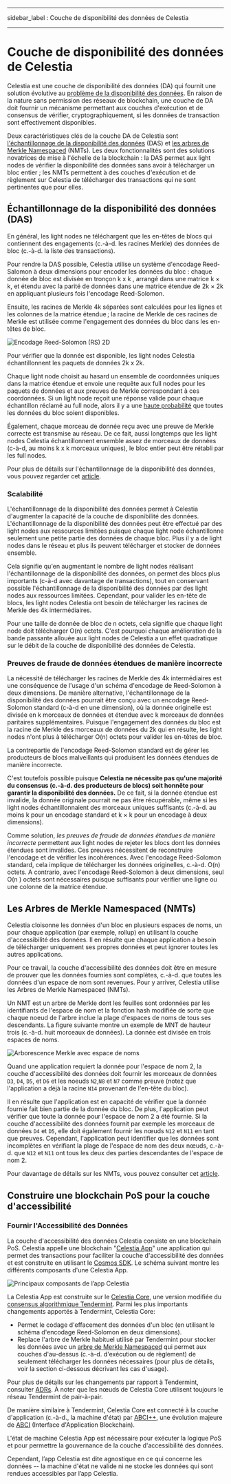 - - -
sidebar_label : Couche de disponibilité des données de Celestia
- - -

# Couche de disponibilité des données de Celestia

Celestia est une couche de disponibilité des données (DA) qui fournit une solution évolutive au [problème de la disponibilité des données](https://coinmarketcap.com/alexandria/article/what-is-data-availability). En raison de la nature sans permission des réseaux de blockchain, une couche de DA doit fournir un mécanisme permettant aux couches d'exécution et de consensus de vérifier, cryptographiquement, si les données de transaction sont effectivement disponibles.

Deux caractéristiques clés de la couche DA de Celestia sont [l'échantillonnage de la disponibilité des données](https://blog.celestia.org/celestia-mvp-release-data-availability-sampling-light-clients/) (DAS) et [les arbres de Merkle Namespaced](https://github.com/celestiaorg/nmt) (NMTs). Les deux fonctionnalités sont des solutions novatrices de mise à l'échelle de la blockchain : la DAS permet aux light nodes de vérifier la disponibilité des données sans avoir à télécharger un bloc entier ; les NMTs permettent à des couches d'exécution et de règlement sur Celestia de télécharger des transactions qui ne sont pertinentes que pour elles.

## Échantillonnage de la disponibilité des données (DAS)

En général, les light nodes ne téléchargent que les en-têtes de blocs qui contiennent des engagements (c.-à-d. les racines Merkle) des données de bloc (c.-à-d. la liste des transactions).

Pour rendre la DAS possible, Celestia utilise un système d'encodage Reed-Salomon à deux dimensions pour encoder les données du bloc : chaque donnée de bloc est divisée en tronçon k x k , arrangé dans une matrice k × k, et étendu avec la parité de données dans une matrice étendue de 2k × 2k en appliquant plusieurs fois l'encodage Reed-Solomon.

Ensuite, les racines de Merkle 4k séparées sont calculées pour les lignes et les colonnes de la matrice étendue ; la racine de Merkle de ces racines de Merkle est utilisée comme l'engagement des données du bloc dans les en-têtes de bloc.

![Encodage Reed-Solomon (RS) 2D](/img/concepts/reed-solomon-encoding.png)

Pour vérifier que la donnée est disponible, les light nodes Celestia échantillonnent les paquets de données 2k x 2k.

Chaque light node choisit au hasard un ensemble de coordonnées uniques dans la matrice étendue et envoie une requête aux full nodes pour les paquets de données et aux preuves de Merkle correspondant à ces coordonnées. Si un light node reçoit une réponse valide pour chaque échantillon réclamé au full node, alors il y a une [haute probabilité](https://github.com/celestiaorg/celestia-node/issues/805#issuecomment-1150081075) que toutes les données du bloc soient disponibles.

Également, chaque morceau de donnée reçu avec une preuve de Merkle correcte est transmise au réseau. De ce fait, aussi longtemps que les light nodes Celestia échantillonnent ensemble assez de morceaux de données (c-à-d, au moins k x k morceaux uniques), le bloc entier peut être rétabli par les full nodes.

Pour plus de détails sur l'échantillonnage de la disponibilité des données, vous pouvez regarder cet [ article](https://arxiv.org/abs/1809.09044).

### Scalabilité

L'échantillonnage de la disponibilité des données permet à Celestia d'augmenter la capacité de la couche de disponibilité des données. L'échantillonnage de la disponibilité des données peut être effectué par des light nodes aux ressources limitées puisque chaque light node échantillonne seulement une petite partie des données de chaque bloc. Plus il y a de light nodes dans le réseau et plus ils peuvent télécharger et stocker de données ensemble.

Cela signifie qu'en augmentant le nombre de light nodes réalisant l'échantillonnage de la disponibilité des données, on permet des blocs plus importants (c-à-d avec davantage de transactions), tout en conservant possible l'échantillonnage de la disponibilité des données par des light nodes aux ressources limitées. Cependant, pour valider les en-tête de blocs, les light nodes Celestia ont besoin de télécharger les racines de Merkle des 4k intermédiaires.

Pour une taille de donnée de bloc de n octets, cela signifie que chaque light node doit télécharger O(n) octets. C'est pourquoi chaque amélioration de la bande passante allouée aux light nodes de Celestia a un effet quadratique sur le débit de la couche de disponibilité des données de Celestia.

### Preuves de fraude de données étendues de manière incorrecte

La nécessité de télécharger les racines de Merkle des 4k intermédiaires est une conséquence de l'usage d'un schéma d'encodage de Reed-Solomon à deux dimensions. De manière alternative, l'échantillonnage de la disponibilité des données pourrait être conçu avec un encodage Reed-Solomon standard (c-à-d en une dimension), où la donnée originelle est divisée en k morceaux de données et étendue avec k morceaux de données paritaires supplémentaires. Puisque l'engagement des données du bloc est la racine de Merkle des morceaux de données du 2k qui en résulte, les light nodes n'ont plus à télécharger O(n) octets pour valider les en-têtes de bloc.

La contrepartie de l'encodage Reed-Solomon standard est de gérer les producteurs de blocs malveillants qui produisent les données étendues de manière incorrecte.

C'est toutefois possible puisque __Celestia ne nécessite pas qu'une majorité du consensus (c.-à-d. des producteurs de blocs) soit honnête pour garantir la disponibilité des données.__ De ce fait, si la donnée étendue est invalide, la donnée originale pourrait ne pas être récupérable, même si les light nodes échantillonnaient des morceaux uniques suffisants (c.-à-d. au moins k pour un encodage standard et k × k pour un encodage à deux dimensions).

Comme solution, _les preuves de fraude de données étendues de manière incorrecte_ permettent aux light nodes de rejeter les blocs dont les données étendues sont invalides. Ces preuves nécessitent de reconstruire l'encodage et de vérifier les incohérences. Avec l'encodage Reed-Solomon standard, cela implique de télécharger les données originelles, c.-à-d. O(n) octets. A contrario, avec l'encodage Reed-Solomon à deux dimensions, seul O(n ) octets sont nécessaires puisque suffisants pour vérifier une ligne ou une colonne de la matrice étendue.

## Les Arbres de Merkle Namespaced (NMTs)

Celestia cloisonne les données d'un bloc en plusieurs espaces de noms, un pour chaque application (par exemple, rollup) en utilisant la couche d'accessibilité des données. Il en résulte que chaque application a besoin de télécharger uniquement ses propres données et peut ignorer toutes les autres applications.

Pour ce travail, la couche d'accessibilité des données doit être en mesure de prouver que les données fournies sont complètes, c.-à-d. que toutes les données d'un espace de nom sont revenues. Pour y arriver, Celestia utilise les Arbres de Merkle Namespaced (NMTs).

Un NMT est un arbre de Merkle dont les feuilles sont ordonnées par les identifiants de l'espace de nom et la fonction hash modifiée de sorte que chaque noeud de l'arbre inclue la plage d'espaces de noms de tous ses descendants. La figure suivante montre un exemple de MNT de hauteur trois (c.-à-d. huit morceaux de données). La donnée est divisée en trois espaces de noms.

![Arborescence Merkle avec espace de noms](/img/concepts/nmt.png)

Quand une application requiert la donnée pour l'espace de nom 2, la couche d'accessibilité des données doit fournir les morceaux de données `D3`, `D4`, `D5`, et `D6` et les noeuds `N2`,`N8` et `N7` comme preuve (notez que l'application a déjà la racine `N14` provenant de l'en-tête du bloc).

Il en résulte que l'application est en capacité de vérifier que la donnée fournie fait bien partie de la donnée du bloc. De plus, l'application peut vérifier que toute la donnée pour l'espace de nom 2 a été fournie. Si la couche d'accessibilité des données fournit par exemple les morceaux de données `D4` et `D5`, elle doit également fournir les nœuds `N12` et `N11` en tant que preuves. Cependant, l'application peut identifier que les données sont incomplètes en vérifiant la plage de l'espace de nom des deux nœuds, c.-à-d. que `N12` et `N11` ont tous les deux des parties descendantes de l'espace de nom 2.

Pour davantage de détails sur les NMTs, vous pouvez consulter cet [article](https://arxiv.org/abs/1905.09274).

## Construire une blockchain PoS pour la couche d'accessibilité

### Fournir l'Accessibilité des Données

La couche d'accessibilité des données Celestia consiste en une blockchain PoS. Celestia appelle une blockchain "[Celestia App](https://github.com/celestiaorg/celestia-app)" une application qui permet des transactions pour faciliter la couche d'accessibilité des données et est construite en utilisant le [Cosmos SDK](https://docs.cosmos.network/v0.44/). Le schéma suivant montre les différents composants d'une Celestia App.

![Principaux composants de l’app Celestia](/img/concepts/celestia-app.png)

La Celestia App est construite sur le [Celestia Core](https://github.com/celestiaorg/celestia-core), une version modifiée du [consensus algorithmique Tendermint](https://arxiv.org/abs/1807.04938). Parmi les plus importants changements apportés à Tendermint, Celestia Core:

- Permet le codage d'effacement des données d'un bloc (en utilisant le schéma d'encodage Reed-Solomon en deux dimensions).
- Replace l'arbre de Merkle habituel utilisé par Tendermint pour stocker les données avec un [arbre de Merkle Namespaced](https://github.com/celestiaorg/nmt) qui permet aux couches d'au-dessus (c.-à-d. d'exécution ou de règlement) de seulement télécharger les données nécessaires (pour plus de détails, voir la section ci-dessous décrivant les cas d'usage).

Pour plus de détails sur les changements par rapport à Tendermint, consulter [ADRs](https://github.com/celestiaorg/celestia-core/tree/v0.34.x-celestia/docs/celestia-architecture). À noter que les nœuds de Celestia Core utilisent toujours le réseau Tendermint de pair-à-pair.

De manière similaire à Tendermint, Celestia Core est connecté à la couche d'application (c.-à-d., la machine d'état) par [ABCI++](https://github.com/tendermint/tendermint/tree/master/spec/abci%2B%2B), une évolution majeure de [ABCI](https://github.com/tendermint/tendermint/tree/master/spec/abci) (Interface d'Application Blockchain).

L'état de machine Celestia App est nécessaire pour exécuter la logique PoS et pour permettre la gouvernance de la couche d'accessibilité des données.

Cependant, l’app Celestia est dite agnostique en ce qui concerne les données -- la machine d'état ne valide ni ne stocke les données qui sont rendues accessibles par l’app Celestia.
